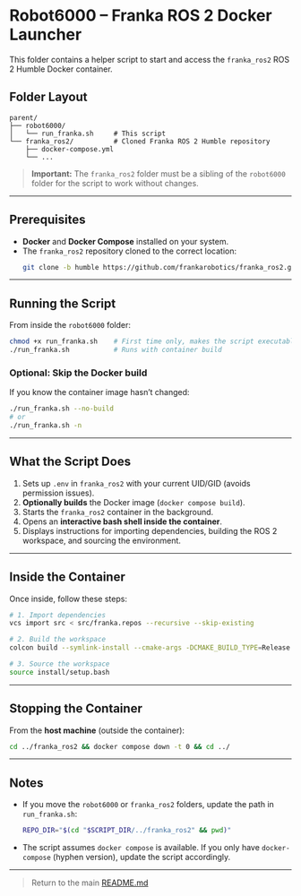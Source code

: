 # Robot6000 – Franka ROS 2 Docker Launcher

This folder contains a helper script to start and access the `franka_ros2` ROS 2 Humble Docker container.

## Folder Layout

```
parent/
├── robot6000/
│   └── run_franka.sh     # This script
└── franka_ros2/          # Cloned Franka ROS 2 Humble repository
    ├── docker-compose.yml
    └── ...
```

> **Important:** The `franka_ros2` folder must be a sibling of the `robot6000` folder for the script to work without changes.

---

## Prerequisites

- **Docker** and **Docker Compose** installed on your system.
- The `franka_ros2` repository cloned to the correct location:
  ```bash
  git clone -b humble https://github.com/frankarobotics/franka_ros2.git ../franka_ros2
  ```

---

## Running the Script

From inside the `robot6000` folder:

```bash
chmod +x run_franka.sh    # First time only, makes the script executable
./run_franka.sh           # Runs with container build
```

### Optional: Skip the Docker build

If you know the container image hasn’t changed:

```bash
./run_franka.sh --no-build
# or
./run_franka.sh -n
```

---

## What the Script Does

1. Sets up `.env` in `franka_ros2` with your current UID/GID (avoids permission issues).
2. **Optionally builds** the Docker image (`docker compose build`).
3. Starts the `franka_ros2` container in the background.
4. Opens an **interactive bash shell inside the container**.
5. Displays instructions for importing dependencies, building the ROS 2 workspace, and sourcing the environment.

---

## Inside the Container

Once inside, follow these steps:

```bash
# 1. Import dependencies
vcs import src < src/franka.repos --recursive --skip-existing

# 2. Build the workspace
colcon build --symlink-install --cmake-args -DCMAKE_BUILD_TYPE=Release

# 3. Source the workspace
source install/setup.bash
```

---

## Stopping the Container

From the **host machine** (outside the container):

```bash
cd ../franka_ros2 && docker compose down -t 0 && cd ../
```

---

## Notes

- If you move the `robot6000` or `franka_ros2` folders, update the path in `run_franka.sh`:
  ```bash
  REPO_DIR="$(cd "$SCRIPT_DIR/../franka_ros2" && pwd)"
  ```
- The script assumes `docker compose` is available. If you only have `docker-compose` (hyphen version), update the script accordingly.

---

> Return to the main [README.md](README.md)

